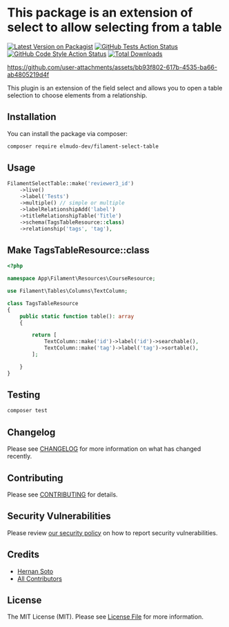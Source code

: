# This package is an extension of select to allow selecting from a table

[![Latest Version on Packagist](https://img.shields.io/packagist/v/elmudo-dev/filament-select-table.svg?style=flat-square)](https://packagist.org/packages/elmudo-dev/filament-select-table)
[![GitHub Tests Action Status](https://img.shields.io/github/actions/workflow/status/elmudo-dev/filament-select-table/run-tests.yml?branch=main&label=tests&style=flat-square)](https://github.com/elmudometal/filament-select-table/actions?query=workflow%3Arun-tests+branch%3Amain)
[![GitHub Code Style Action Status](https://img.shields.io/github/actions/workflow/status/elmudo-dev/filament-select-table/fix-php-code-styling.yml?branch=main&label=code%20style&style=flat-square)](https://github.com/elmudometal/filament-select-table/actions?query=workflow%3A"Fix+PHP+code+styling"+branch%3Amain)
[![Total Downloads](https://img.shields.io/packagist/dt/elmudo-dev/filament-select-table.svg?style=flat-square)](https://packagist.org/packages/elmudo-dev/filament-select-table)


https://github.com/user-attachments/assets/bb93f802-617b-4535-ba66-ab4805219d4f

This plugin is an extension of the field select and allows you to open a table selection to choose elements from a relationship.

## Installation

You can install the package via composer:

```bash
composer require elmudo-dev/filament-select-table
```


## Usage

```php
FilamentSelectTable::make('reviewer3_id')
    ->live()
    ->label('Tests')
    ->multiple() // simple or multiple
    ->labelRelationshipAdd('label')
    ->titleRelationshipTable('Title')
    ->schema(TagsTableResource::class)
    ->relationship('tags', 'tag'),
```
## Make TagsTableResource::class
```php
<?php

namespace App\Filament\Resources\CourseResource;

use Filament\Tables\Columns\TextColumn;

class TagsTableResource
{
    public static function table(): array
    {

        return [
            TextColumn::make('id')->label('id')->searchable(),
            TextColumn::make('tag')->label('tag')->sortable(),
        ];

    }
}
```

## Testing

```bash
composer test
```

## Changelog

Please see [CHANGELOG](CHANGELOG.md) for more information on what has changed recently.

## Contributing

Please see [CONTRIBUTING](.github/CONTRIBUTING.md) for details.

## Security Vulnerabilities

Please review [our security policy](../../security/policy) on how to report security vulnerabilities.

## Credits

- [Hernan Soto](https://github.com/elmudometal)
- [All Contributors](../../contributors)

## License

The MIT License (MIT). Please see [License File](LICENSE.md) for more information.
